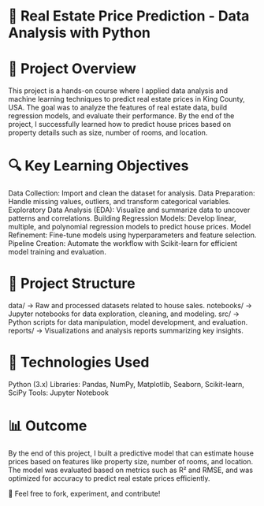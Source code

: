 # 🚗 Real Estate Price Prediction - Data Analysis with Python

# 📌 Project Overview
This project is a hands-on course where I applied data analysis and machine learning techniques to predict real estate prices in King County, USA. The goal was to analyze the features of real estate data, build regression models, and evaluate their performance. By the end of the project, I successfully learned how to predict house prices based on property details such as size, number of rooms, and location.

# 🔍 Key Learning Objectives

Data Collection: Import and clean the dataset for analysis.
Data Preparation: Handle missing values, outliers, and transform categorical variables.
Exploratory Data Analysis (EDA): Visualize and summarize data to uncover patterns and correlations.
Building Regression Models: Develop linear, multiple, and polynomial regression models to predict house prices.
Model Refinement: Fine-tune models using hyperparameters and feature selection.
Pipeline Creation: Automate the workflow with Scikit-learn for efficient model training and evaluation.

# 📂 Project Structure

data/ → Raw and processed datasets related to house sales.
notebooks/ → Jupyter notebooks for data exploration, cleaning, and modeling.
src/ → Python scripts for data manipulation, model development, and evaluation.
reports/ → Visualizations and analysis reports summarizing key insights.

# 🚀 Technologies Used

Python (3.x)
Libraries: Pandas, NumPy, Matplotlib, Seaborn, Scikit-learn, SciPy
Tools: Jupyter Notebook

# 📊 Outcome
By the end of this project, I built a predictive model that can estimate house prices based on features like property size, number of rooms, and location. The model was evaluated based on metrics such as R² and RMSE, and was optimized for accuracy to predict real estate prices efficiently.

🔗 Feel free to fork, experiment, and contribute!



